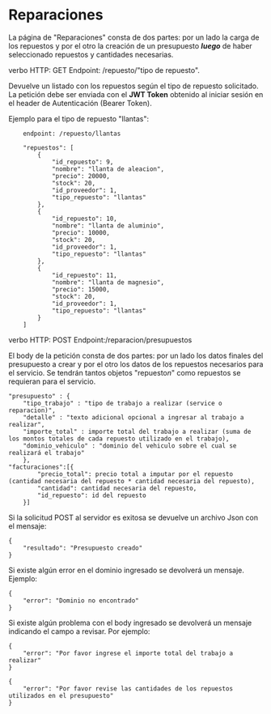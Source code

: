 # Reparaciones

La página de "Reparaciones" consta de dos partes: por un lado la carga de los repuestos y por el otro la creación de un presupuesto **_luego_** de haber seleccionado repuestos y cantidades necesarias.

verbo HTTP: GET Endpoint: /repuesto/"tipo de repuesto".

Devuelve un listado con los repuestos según el tipo de repuesto solicitado. La petición debe ser enviada con el **JWT Token** obtenido al iniciar sesión en el header de Autenticación (Bearer Token).

Ejemplo para el tipo de repuesto "llantas":

```
    endpoint: /repuesto/llantas

    "repuestos": [
        {
            "id_repuesto": 9,
            "nombre": "llanta de aleacion",
            "precio": 20000,
            "stock": 20,
            "id_proveedor": 1,
            "tipo_repuesto": "llantas"
        },
        {
            "id_repuesto": 10,
            "nombre": "llanta de aluminio",
            "precio": 10000,
            "stock": 20,
            "id_proveedor": 1,
            "tipo_repuesto": "llantas"
        },
        {
            "id_repuesto": 11,
            "nombre": "llanta de magnesio",
            "precio": 15000,
            "stock": 20,
            "id_proveedor": 1,
            "tipo_repuesto": "llantas"
        }
    ]

```

verbo HTTP: POST Endpoint:/reparacion/presupuestos

El body de la petición consta de dos partes: por un lado los datos finales del presupuesto a crear y por el otro los datos de los repuestos necesarios para el servicio. Se tendrán tantos objetos "repuesto*n*" como repuestos se requieran para el servicio.

```
"presupuesto" : {
    "tipo_trabajo" : "tipo de trabajo a realizar (service o reparacion)",
    "detalle" : "texto adicional opcional a ingresar al trabajo a realizar",
    "importe_total" : importe total del trabajo a realizar (suma de los montos totales de cada repuesto utilizado en el trabajo),
    "dominio_vehiculo" : "dominio del vehiculo sobre el cual se realizará el trabajo"
    },
"facturaciones":[{
        "precio_total": precio total a imputar por el repuesto (cantidad necesaria del repuesto * cantidad necesaria del repuesto),
        "cantidad": cantidad necesaria del repuesto,
        "id_repuesto": id del repuesto
    }]

```

Si la solicitud POST al servidor es exitosa se devuelve un archivo Json con el mensaje:

```
{
    "resultado": "Presupuesto creado"
}
```

Si existe algún error en el dominio ingresado se devolverá un mensaje. Ejemplo:

```
{
    "error": "Dominio no encontrado"
}
```

Si existe algún problema con el body ingresado se devolverá un mensaje indicando el campo a revisar. Por ejemplo:

```
{
    "error": "Por favor ingrese el importe total del trabajo a realizar"
}

{
    "error": "Por favor revise las cantidades de los repuestos utilizados en el presupuesto"
}
```
